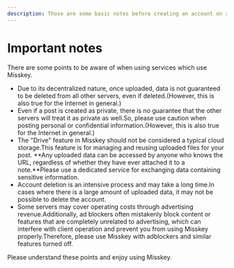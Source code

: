 ```yaml
---
description: Those are some basic notes before creating an account on a Misskey server.
---
```


# Important notes

There are some points to be aware of when using services which use Misskey.

- Due to its decentralized nature, once uploaded, data is not guaranteed to be deleted from all other servers, even if deleted.(However, this is also true for the Internet in general.)
- Even if a post is created as private, there is no guarantee that the other servers will treat it as private as well.So, please use caution when posting personal or confidential information.(However, this is also true for the Internet in general.)
- The "Drive" feature in Misskey should not be considered a typical cloud storage.This feature is for managing and reusing uploaded files for your post. \*\*Any uploaded data can be accessed by anyone who knows the URL, regardless of whether they have ever attached it to a note.\*\*Please use a dedicated service for exchanging data containing sensitive information.
- Account deletion is an intensive process and may take a long time.In cases where there is a large amount of uploaded data, it may not be possible to delete the account.
- Some servers may cover operating costs through advertising revenue.Additionally, ad blockers often mistakenly block content or features that are completely unrelated to advertising, which can interfere with client operation and prevent you from using Misskey properly.Therefore, please use Misskey with adblockers and similar features turned off.

Please understand these points and enjoy using Misskey.
